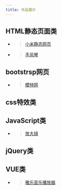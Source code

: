 ```yaml
---
title: 作品展示
---
```



## HTML静态页面类

<!-- ### Create a new post -->

<!-- ``` bash -->
<!-- # $ hexo new "My New Post" -->
<!-- ``` -->

 - >[小米静态网页](https://sylipin.github.io/../../../xiaomi/小米.html)
 - >[手风琴](https://sylipin.github.io/../../../shoufengqin/手风琴.html)

<!-- <a href="http://localhost:4000/../../../xiaomi/index.html">xiaomi</a> -->
<!-- <a href="">shoufengqin</a> -->

## bootstrsp网页

 - >[模特网](https://sylipin.github.io/../../../motewang/html/index.html)

## css特效类

<!-- ``` bash -->
<!-- $ hexo server -->
<!-- ``` -->

<!-- More info: [Server](https://hexo.io/docs/server.html) -->

## JavaScript类
 - >[放大镜](https://sylipin.github.io/../../../fangdajing/放大镜.html)



<!-- ``` bash -->
<!-- $ hexo generate -->
<!-- ``` -->

<!-- More info: [Generating](https://hexo.io/docs/generating.html)、 -->

## jQuery类

<!-- ``` bash -->
<!-- # $ hexo deploy -->
<!-- ``` -->

<!-- More info: [Deployment](https://hexo.io/docs/one-command-deployment.html) -->
## VUE类
 - >[雅乐音乐播放器](https://sylipin.github.io/../../../ylmusic/index.html)

